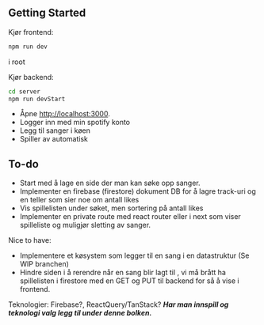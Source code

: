 ## Getting Started

Kjør frontend:

```bash
npm run dev
```
i root

Kjør backend:

```bash
cd server
npm run devStart
```

- Åpne [http://localhost:3000](http://localhost:3000).
- Logger inn med min spotify konto
- Legg til sanger i køen
- Spiller av automatisk

## To-do

- Start med å lage en side der man kan søke opp sanger. 
- Implementer en firebase (firestore) dokument DB for å lagre track-uri og en teller som sier noe om antall likes
- Vis spillelisten under søket, men sortering på antall likes
- Implementer en private route med react router eller i next som viser spilleliste og muligjør sletting av sanger. 

Nice to have: 
- Implementere et køsystem som legger til en sang i en datastruktur (Se WIP branchen)
- Hindre siden i å rerendre når en sang blir lagt til , vi må brått ha spillelisten i firestore med en GET og PUT til backend for så å vise i frontend. 

Teknologier: Firebase?, ReactQuery/TanStack? 
***Har man innspill og teknologi valg legg til under denne bolken.***

